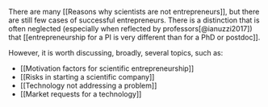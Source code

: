 There are many [[Reasons why scientists are not entrepreneurs]], but there are still few cases of successful entrepreneurs. There is a distinction that is often neglected (especially when reflected by professors[@ianuzzi2017]) that [[entrepreneurship for a PI is very different than for a PhD or postdoc]]. 

However, it is worth discussing, broadly, several topics, such as:

- [[Motivation factors for scientific entrepreneurship]]
- [[Risks in starting a scientific company]]
- [[Technology not addressing a problem]]
- [[Market requests for a technology]]